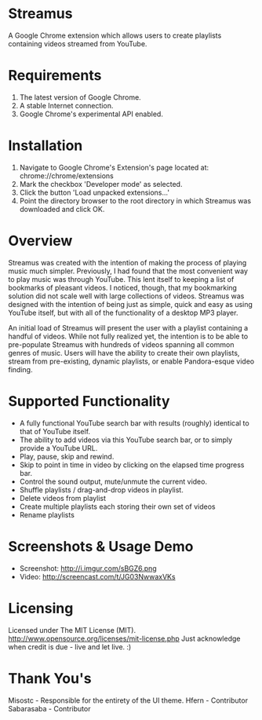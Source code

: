 Streamus
========

A Google Chrome extension which allows users to create playlists containing videos streamed from YouTube.

Requirements
========
1. The latest version of Google Chrome.
2. A stable Internet connection.
3. Google Chrome's experimental API enabled.

Installation
========

1. Navigate to Google Chrome's Extension's page located at: chrome://chrome/extensions
2. Mark the checkbox 'Developer mode' as selected.
3. Click the button 'Load unpacked extensions...'
4. Point the directory browser to the root directory in which Streamus was downloaded and click OK.

Overview
========
 
Streamus was created with the intention of making the process of playing music much simpler. Previously, I had found that the most convenient way to play music was through YouTube. This lent itself to keeping a list of bookmarks of pleasant videos. I noticed, though, that my bookmarking solution did not scale well with large collections of videos. Streamus was designed with the intention of being just as simple, quick and easy as using YouTube itself, but with all of the functionality of a desktop MP3 player.

An initial load of Streamus will present the user with a playlist containing a handful of videos. While not fully realized yet, the intention is to be able to pre-populate Streamus with hundreds of videos spanning all common genres of music. Users will have the ability to create their own playlists, stream from pre-existing, dynamic playlists, or enable Pandora-esque video finding.

Supported Functionality
========

* A fully functional YouTube search bar with results (roughly) identical to that of YouTube itself.
* The ability to add videos via this YouTube search bar, or to simply provide a YouTube URL.
* Play, pause, skip and rewind.
* Skip to point in time in video by clicking on the elapsed time progress bar.
* Control the sound output, mute/unmute the current video.
* Shuffle playlists / drag-and-drop videos in playlist.
* Delete videos from playlist
* Create multiple playlists each storing their own set of videos
* Rename playlists 

Screenshots & Usage Demo
========

* Screenshot: http://i.imgur.com/sBGZ6.png
* Video: http://screencast.com/t/JG03NwwaxVKs

Licensing
========

Licensed under The MIT License (MIT). http://www.opensource.org/licenses/mit-license.php
Just acknowledge when credit is due - live and let live. :)

Thank You's
========

Misostc - Responsible for the entirety of the UI theme.
Hfern - Contributor
Sabarasaba - Contributor
